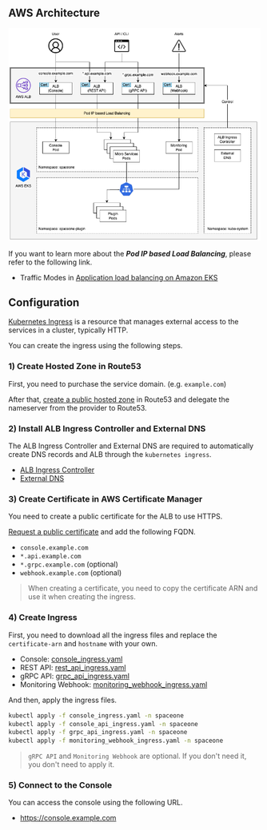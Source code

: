## AWS Architecture
![AWS Architecture](../images/aws_architecture.png)

If you want to learn more about the **_Pod IP based Load Balancing_**, please refer to the following link.
- Traffic Modes in [Application load balancing on Amazon EKS](https://docs.aws.amazon.com/eks/latest/userguide/alb-ingress.html) 

## Configuration
[Kubernetes Ingress](https://kubernetes.io/docs/concepts/services-networking/ingress/) is a resource that manages external access to the services in a cluster, typically HTTP.

You can create the ingress using the following steps.

### 1) Create Hosted Zone in Route53
First, you need to purchase the service domain. (e.g. `example.com`)

After that, [create a public hosted zone](https://docs.aws.amazon.com/Route53/latest/DeveloperGuide/CreatingHostedZone.html) in Route53 and delegate the nameserver from the provider to Route53.

### 2) Install ALB Ingress Controller and External DNS
The ALB Ingress Controller and External DNS are required to automatically create DNS records and ALB through the `kubernetes ingress`.

- [ALB Ingress Controller](https://kubernetes-sigs.github.io/aws-alb-ingress-controller/)
- [External DNS](https://github.com/kubernetes-sigs/external-dns)

### 3) Create Certificate in AWS Certificate Manager
You need to create a public certificate for the ALB to use HTTPS.

[Request a public certificate](https://docs.aws.amazon.com/acm/latest/userguide/gs-acm-request-public.html) and add the following FQDN.
- `console.example.com`
- `*.api.example.com`
- `*.grpc.example.com` (optional)
- `webhook.example.com` (optional)

> When creating a certificate, you need to copy the certificate ARN and use it when creating the ingress.

### 4) Create Ingress
First, you need to download all the ingress files and replace the `certificate-arn` and `hostname` with your own.

- Console: [console_ingress.yaml](../../examples/ingress/aws/console_ingress.yaml)
- REST API: [rest_api_ingress.yaml](../../examples/ingress/aws/rest_api_ingress.yaml)
- gRPC API: [grpc_api_ingress.yaml](../../examples/ingress/aws/grpc_api_ingress.yaml)
- Monitoring Webhook: [monitoring_webhook_ingress.yaml](../../examples/ingress/aws/monitoring_webhook_ingress.yaml)

And then, apply the ingress files.
```bash
kubectl apply -f console_ingress.yaml -n spaceone
kubectl apply -f console_api_ingress.yaml -n spaceone
kubectl apply -f grpc_api_ingress.yaml -n spaceone
kubectl apply -f monitoring_webhook_ingress.yaml -n spaceone
```

> `gRPC API` and `Monitoring Webhook` are optional. If you don't need it, you don't need to apply it.

### 5) Connect to the Console
You can access the console using the following URL.
- https://console.example.com